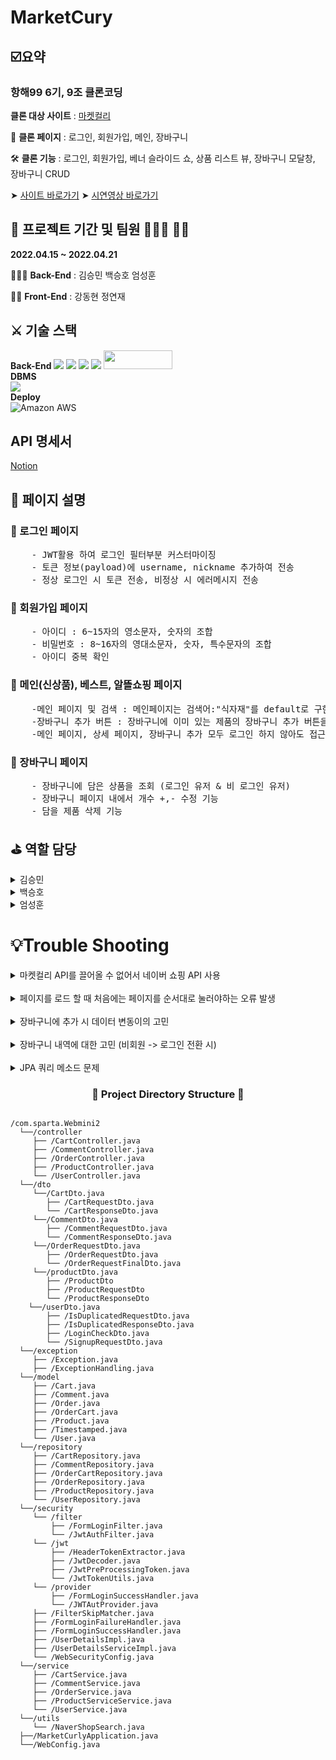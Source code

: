 # MarketCury

## ☑️요약

### 항해99 6기, 9조 클론코딩

**클론 대상 사이트** : [마켓컬리](https://www.kurly.com/shop/main/index.php?utm_source=1055&utm_medium=2202&utm_campaign=home_hashtag&utm_term=&gclid=Cj0KCQiA09eQBhCxARIsAAYRiymFTo_B-h_Ud0gO_bvKSG36IaBralIpgBFdb2WKsfT25LH5s8RrK-4aAm26EALw_wcB#%EB%A7%88%EC%BC%93%EC%BB%AC%EB%A6%AC&utm_content=brand)

📸  **클론 페이지** : 로그인, 회원가입, 메인, 장바구니

🛠  **클론 기능** : 로그인, 회원가입, 베너 슬라이드 쇼, 상품 리스트 뷰, 장바구니 모달창, 장바구니 CRUD

➤ [사이트 바로가기](https://www.youtube.com/)
➤ [시연영상 바로가기](https://www.youtube.com/)

## 📅 프로젝트 기간 및 팀원 👨🏻‍💻 👩‍💻
**2022.04.15 ~ 2022.04.21**

👨‍👩‍👧 **Back-End** : 김승민 백승호 엄성훈

👨‍👦 **Front-End** : 강동현 정연재
## ⚔️ 기술 스택
**Back-End**
<img src="https://img.shields.io/badge/spring-6DB33F?style=for-the-badge&logo=spring&logoColor=white">
<img src="https://img.shields.io/badge/Springboot-6DB33F?style=for-the-badge&logo=Springboot&logoColor=white">
<img src="https://img.shields.io/badge/java-007396?style=for-the-badge&logo=java&logoColor=white">
<img src="https://img.shields.io/badge/gradle-02303A?style=for-the-badge&logo=gradle&logoColor=white">
<img src= "https://img.shields.io/badge/IntelliJIDEA-000000.svg?style=for-the-badge&logo=intellij-idea&logoColor=white" width="110" height="30"/>
<br>
**DBMS**
<br>
<img src="https://img.shields.io/badge/mysql-4479A1?style=for-the-badge&logo=mysql&logoColor=white">
<br>
**Deploy**
<br>
<img alt="Amazon AWS" src ="https://img.shields.io/badge/Amazon AWS-232F3E.svg?&style=for-the-badge&logo=Amazon AWS&logoColor=white"/>
<br>
## API 명세서

[Notion](https://www.notion.so/d6ccc5c59dd841da9532f1d70a8dac0a?v=ea74b86d8e3848bd85920b580faef273)
<br>
## 📜  페이지 설명
### 📎  로그인 페이지
<pre>
    - JWT활용 하여 로그인 필터부분 커스터마이징
    - 토큰 정보(payload)에 username, nickname 추가하여 전송
    - 정상 로그인 시 토큰 전송, 비정상 시 에러메시지 전송
</pre>
### 📎  회원가입 페이지
<pre>
    - 아이디 : 6~15자의 영소문자, 숫자의 조합
    - 비밀번호 : 8~16자의 영대소문자, 숫자, 특수문자의 조합
    - 아이디 중복 확인
</pre>
### 📎  메인(신상품), 베스트, 알뜰쇼핑 페이지
<pre>
    -메인 페이지 및 검색 : 메인페이지는 검색어:"식자재"를 default로 구현
    -장바구니 추가 버튼 : 장바구니에 이미 있는 제품의 장바구니 추가 버튼을 누르면 장바구니의 수량 증가
    -메인 페이지, 상세 페이지, 장바구니 추가 모두 로그인 하지 않아도 접근 가능
</pre>
### 📎  장바구니 페이지
<pre>
    - 장바구니에 담은 상품을 조회 (로그인 유저 & 비 로그인 유저)
    - 장바구니 페이지 내에서 개수 +,- 수정 기능
    - 담을 제품 삭제 기능
</pre>
## ⛳️  역할 담당
<details>
    <summary>김승민</summary>
    <!-- summary 아래 한칸 공백 두고 내용 삽입 -->
        * [기능] 전체 상품 조회, 검색(NAVER API), 상세 상품 조회, 상품 주문하기
  </details>
<details>
    <summary>백승호</summary>
    <!-- summary 아래 한칸 공백 두고 내용 삽입 -->
        * [기능] 회원가입, 로그인, 로그인체크, 아이디 중복, 리뷰(작성, 조회, 수정, 삭제), 장바구니 상품추가(비로그인 -> 로그인 전환)
  </details>
<details>
    <summary>엄성훈</summary>
    <!-- summary 아래 한칸 공백 두고 내용 삽입 -->
        * [기능] 장바구니 상품추가, 장바구니 전체조회, 장바구니 물품 삭제
  </details>
  
# 💡Trouble Shooting
<details>
    <summary>마켓컬리 API를 끌어올 수 없어서 네이버 쇼핑 API 사용</summary>
    <!-- summary 아래 한칸 공백 두고 내용 삽입 -->
        * 네이버 쇼핑을 전부 저장하는 것은 비효율 적이라 Product 부분을 검색을 할 때마다 저장 하도록 함
  </details>
<br>
<details>
    <summary>페이지를 로드 할 때 처음에는 페이지를 순서대로 눌러야하는 오류 발생</summary>
    <!-- summary 아래 한칸 공백 두고 내용 삽입 -->
        * 이 부분은 Product 저장 방식의 문제라 변경하지 못함
  </details>
<br>
<details>
    <summary>장바구니에 추가 시 데이터 변동이의 고민</summary>
    <!-- summary 아래 한칸 공백 두고 내용 삽입 -->
        * 장바구니에 추가 시 +,- 로 수량과 가격을 변경할 수 있는 부분이 필요
        > 변경되는 부분은 모두 프론트에서 처리하고 
        > 데이터의 최종값을 API를 통해서 DB에 저장
  </details>
<br>
<details>
    <summary> 장바구니 내역에 대한 고민 (비회원 -> 로그인 전환 시)</summary>
    <!-- summary 아래 한칸 공백 두고 내용 삽입 -->
        * 비회원으로 장바구니 주문 시 주문 내역이, 로그인 했을 때 그대로 저장되는 마켓컬리 기능에 대한 고민 
        > 비회원 주문시 프론트엔드의 local stroage를 활용하여 정보를 저장
        > 로그인 시 로그인 API호출과 함께 유저의 장바구니로 전송되도록 API를 추가하여 
        > local storage 정보를 넘겨 받아 DB저장
  </details>
<br>
<details>
    <summary> JPA 쿼리 메소드 문제</summary>
    <!-- summary 아래 한칸 공백 두고 내용 삽입 -->
        * Cart에서 ProductId를 이용하여 삭제할 때, Cart엔티티에서 설정한 이름이 아닌 것으로 요청을 하여서 Status 500에러가 발생함
        > findByUserIdAndId -> findByUserIdAndProductId로 수정
  </details>
<h3 align="center"><b>📂 Project Directory Structure 📁</b></h3>
<pre>
<code>
/com.sparta.Webmini2
  └──/controller
     ├── /CartController.java
     ├── /CommentController.java
     ├── /OrderController.java
     ├── /ProductController.java
     └── /UserController.java
  └──/dto
     └──/CartDto.java
        ├── /CartRequestDto.java
        └── /CartResponseDto.java
     └──/CommentDto.java
        ├── /CommentRequestDto.java
        └── /CommentResponseDto.java
     └──/OrderRequestDto.java
        ├── /OrderRequestDto.java
        └── /OrderRequestFinalDto.java
     └──/productDto.java
        ├── /ProductDto
        ├── /ProductRequestDto
        └── /ProductResponseDto
    └──/userDto.java
        ├── /IsDuplicatedRequestDto.java
        ├── /IsDuplicatedResponseDto.java
        ├── /LoginCheckDto.java
        └── /SignupRequestDto.java
  └──/exception
     ├── /Exception.java
     ├── /ExceptionHandling.java
  └──/model
     ├── /Cart.java
     ├── /Comment.java
     ├── /Order.java
     ├── /OrderCart.java
     ├── /Product.java
     ├── /Timestamped.java
     └── /User.java
  └──/repository
     ├── /CartRepository.java
     ├── /CommentRepository.java
     ├── /OrderCartRepository.java
     ├── /OrderRepository.java
     ├── /ProductRepository.java
     └── /UserRepository.java
  └──/security
     └── /filter
         ├── /FormLoginFilter.java
         └── /JwtAuthFilter.java
     └── /jwt
         ├── /HeaderTokenExtractor.java
         ├── /JwtDecoder.java
         ├── /JwtPreProcessingToken.java
         └── /JwtTokenUtils.java
     └── /provider
         ├── /FormLoginSuccessHandler.java
         └── /JWTAutProvider.java
     ├── /FilterSkipMatcher.java
     ├── /FormLoginFailureHandler.java
     ├── /FormLoginSuccessHandler.java
     ├── /UserDetailsImpl.java
     ├── /UserDetailsServiceImpl.java
     └── /WebSecurityConfig.java
  └──/service
     ├── /CartService.java
     ├── /CommentService.java
     ├── /OrderService.java
     ├── /ProductServiceService.java
     └── /UserService.java
  └──/utils
     └── /NaverShopSearch.java
  ├──/MarketCurlyApplication.java
  └──/WebConfig.java
</code>
</pre>
